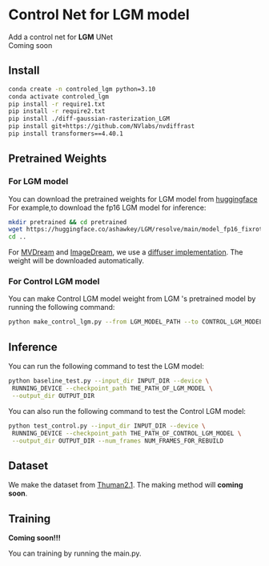 # Control Net for LGM model

Add a control net for **LGM** UNet  
Coming soon

## Install

```bash
conda create -n controled_lgm python=3.10
conda activate controled_lgm
pip install -r require1.txt
pip install -r require2.txt
pip install ./diff-gaussian-rasterization_LGM
pip install git+https://github.com/NVlabs/nvdiffrast
pip install transformers==4.40.1
```

## Pretrained Weights

### For LGM model

You can download the pretrained weights for LGM model from [huggingface](https://huggingface.co/ashawkey/LGM)
For example,to download the fp16 LGM model for inference:

```bash
mkdir pretrained && cd pretrained
wget https://huggingface.co/ashawkey/LGM/resolve/main/model_fp16_fixrot.safetensors
cd ..
```

For [MVDream](https://github.com/bytedance/MVDream)
and [ImageDream](https://github.com/bytedance/ImageDream),
we use a [diffuser implementation](https://github.com/ashawkey/mvdream_diffusers).
The weight will be downloaded automatically.

### For Control LGM model

You can make Control LGM model weight from LGM 's pretrained model
by running the following command:

```bash
python make_control_lgm.py --from LGM_MODEL_PATH --to CONTROL_LGM_MODEL_PATH
```

## Inference

You can run the following command to test the LGM model:

```bash
python baseline_test.py --input_dir INPUT_DIR --device \
 RUNNING_DEVICE --checkpoint_path THE_PATH_OF_LGM_MODEL \
 --output_dir OUTPUT_DIR
```

You can also run the following command to test the Control LGM model:

```bash
python test_control.py --input_dir INPUT_DIR --device \
 RUNNING_DEVICE --checkpoint_path THE_PATH_OF_CONTROL_LGM_MODEL \
 --output_dir OUTPUT_DIR --num_frames NUM_FRAMES_FOR_REBUILD
```

## Dataset
We make the dataset from [Thuman2.1](https://github.com/ytrock/THuman2.0-Dataset).
The making method will **coming soon**.

## Training
**Coming soon!!!**

You can training by running the main.py.